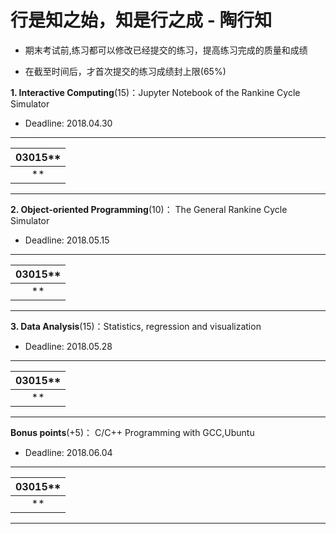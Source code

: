 # 行是知之始，知是行之成 - 陶行知

* 期末考试前,练习都可以修改已经提交的练习，提高练习完成的质量和成绩

* 在截至时间后，才首次提交的练习成绩封上限(65%)

**1. Interactive Computing**(15)：Jupyter Notebook of the Rankine Cycle Simulator 

* Deadline: 2018.04.30

-----
|03015**  |
|:--------:| 
|  **  | 
---------


**2. Object-oriented Programming**(10)： The General Rankine Cycle Simulator

* Deadline: 2018.05.15

-----
|03015**  |
|:--------:| 
|  **  | 
---------

**3. Data Analysis**(15)：Statistics, regression and visualization

* Deadline: 2018.05.28

-----
|03015**  |
|:--------:| 
|  **  | 
---------

**Bonus points**(+5)： C/C++ Programming with GCC,Ubuntu  

* Deadline: 2018.06.04

-----
|03015**  |
|:--------:| 
|  **  | 
---------